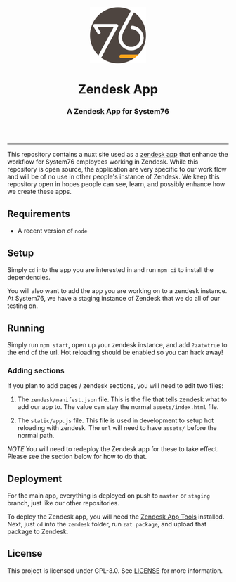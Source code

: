 <div align="center">
  <img src="static/logo-small.png" alt="Zendesk Apps">
  <h1>Zendesk App</h1>
  <h3>A Zendesk App for System76</h3>
  <br>
  <br>
</div>

---

This repository contains a nuxt site used as a
[zendesk app](https://developer.zendesk.com/apps)
that enhance the workflow for System76 employees working in Zendesk. While this
repository is open source, the application are very specific to our work flow
and will be of no use in other people's instance of Zendesk. We keep this
repository open in hopes people can see, learn, and possibly enhance how we
create these apps.

## Requirements

- A recent version of `node`

## Setup

Simply `cd` into the app you are interested in and run `npm ci` to install
the dependencies.

You will also want to add the app you are working on to a zendesk instance. At
System76, we have a staging instance of Zendesk that we do all of our testing
on.

## Running

Simply run `npm start`, open up your zendesk instance, and add `?zat=true` to
the end of the url. Hot reloading should be enabled so you can hack away!

### Adding sections

If you plan to add pages / zendesk sections, you will need to edit two files:

1) The `zendesk/manifest.json` file. This is the file that tells zendesk what
to add our app to. The value can stay the normal `assets/index.html` file.

2) The `static/app.js` file. This file is used in development to setup hot
reloading with zendesk. The `url` will need to have `assets/` before the normal
path.

_NOTE_ You will need to redeploy the Zendesk app for these to take effect.
Please see the section below for how to do that.

## Deployment

For the main app, everything is deployed on push to `master` or `staging`
branch, just like our other repositories.

To deploy the Zendesk app, you will need the
[Zendesk App Tools](https://developer.zendesk.com/apps/docs/developer-guide/zat)
installed. Next, just `cd` into the `zendesk` folder, run `zat package`, and
upload that package to Zendesk.

## License

This project is licensed under GPL-3.0. See [LICENSE](LICENSE) for more
information.
